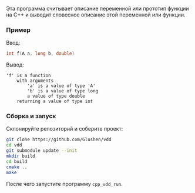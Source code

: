 Эта программа считывает описание переменной или прототип функции на С++
и выводит словесное описание этой переменной или функции.

### Пример
Ввод:
```c++
int f(A a, long b, double)
```
Вывод:
```
'f' is a function
    with arguments
        'a' is a value of type 'A'
        'b' is a value of type long
        a value of type double
    returning a value of type int
```

### Сборка и запуск
Склонируйте репозиторий и соберите проект:
```bash
git clone https://github.com/Glushen/vdd
cd vdd
git submodule update --init
mkdir build
cd build
cmake ..
make
```
После чего запустите программу `cpp_vdd_run`.
